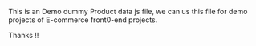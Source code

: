 This is an Demo dummy Product data js file, we can us this file for demo projects of E-commerce front0-end projects.

Thanks !!
